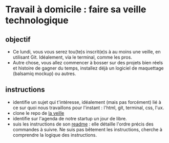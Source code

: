 # Travail à domicile : faire sa veille technologique

## objectif
- Ce lundi, vous vous serez tou(te)s inscrit(e)s à au moins une veille, en utilisant Git. Idéalement, via le terminal, comme les pros.
- Autre chose, vous allez commencer à bosser sur des projets bien réels et histoire de gagner du temps, installez déjà un logiciel de maquettage (balsamiq mockup) ou autres.


## instructions
- identifie un sujet qui t'intéresse, idéalement (mais pas forcément) lié à ce sur quoi nous travaillons pour l'instant : l'html, git, terminal, css, l'ux.
- clone le repo de [la veille](https://github.com/becodeorg/La-Veille)
- identifie sur l'agenda de notre startup un jour de libre.
- suis les instructions de son [readme](README.md) : elle détaille l'ordre précis des commandes à suivre. Ne suis pas bêtement les instructions, cherche à comprendre la logique des instructions.
